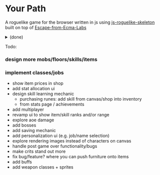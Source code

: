 Your Path
=====================

A roguelike game for the browser written in js using [js-roguelike-skeleton](https://github.com/unstoppablecarl/js-roguelike-skeleton) built on top of [Escape-from-Ecma-Labs](https://github.com/unstoppablecarl/escape-from-ecma-labs)

<details>
<summary>(done)</summary>
<br>
- generalize melee/ranged weapon into one action (might be buggy)
<br>
- combine color and console color for items to match rarity
<br>
- apply stat modifiers from items <br>
- UI for equipping/changing weapons <br>
- change item attaching mechanic to add to inventory<br>
- remove entities from canvas when killed <br>
- revamp door generation / fix bug where door is blocked by a wall<br>
- ui to stay/go to next floor when reaching exit <br>
- display floor name<br>
- remove grab functionality <br>
- keep target if object is not an entity<br>
- change smash layer to show damage numbers <br>
- remove horde push bonus <br>
- remove wait action <br>
- change entity randomization function to % rates<br>
- bug with seekingmeleeentity uncaught error object manager move (done for now)<br>
- floor info when reaching new floor - display mobs/items and rarity (common, uncommon, rare, very rare)<br>
    - mapping function for percent chance to rarity<br>
- Loot tables for mobs<br>
- add mob item drops onto canvas<br>
- floors can have crates that drop items <br>
- items can be purchased from shop <br>
- aggro range for mobs can be set <br>
- added stats/achievements tab <br>
- implemented basic stat tracking mechanic <br>
- add item stacking to shop ui and internally as item instance variable <br>
- added gold system and ability to sell items <br>
- added luck stat and crit chance <br>
- added vitality and intelligence mp gain and hp gain formulas <br>
- agility now increases dodge chance <br>
- added sprites to canvas <br>
- clean up unneeded chars/colors <br>
- mp regeneration mechanic <br>
- shop items are now randomly generated each floor <br>
- added fast travel and special items <br>
</details>

Todo:
### design more mobs/floors/skills/items
### implement classes/jobs

- show item prices in shop
- add stat allocation ui
- design skill learning mechanic 
    - purchasing runes: add skill from canvas/shop into inventory
    - from stats page / achievements
- add multiplayer
- revamp ui to show item/skill ranks and/or range
- explore aoe damage
- add bosses
- add saving mechanic
- add personalization ui (e.g. job/name selection)
- explore rendering images instead of characters on canvas
- handle post game over functionality/bugs
- make crits stand out more
- fix bug/feature? where you can push furniture onto items
- add buffs
- add weapon classes + sprites